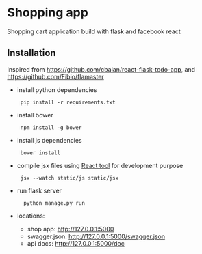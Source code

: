 # Shopping app
Shopping cart application build with flask and facebook react

## Installation
Inspired from https://github.com/cbalan/react-flask-todo-app,
and https://github.com/Fibio/flamaster

 * install python dependencies

        pip install -r requirements.txt

 * install bower

        npm install -g bower

 * install js dependencies

        bower install

 * compile jsx files using [React tool](http://facebook.github.io/react/docs/tooling-integration.html#productionizing-precompiled-jsx) for development purpose

        jsx --watch static/js static/jsx

* run flask server

        python manage.py run

* locations:
    - shop app: http://127.0.0.1:5000
    - swagger.json: http://127.0.0.1:5000/swagger.json
    - api docs: http://127.0.0.1:5000/doc
